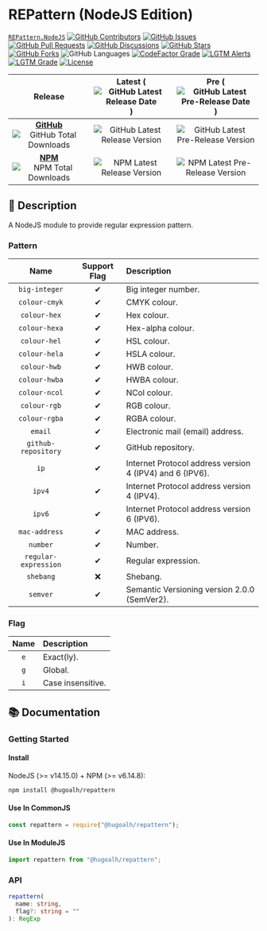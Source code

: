 # REPattern (NodeJS Edition)

[`REPattern.NodeJS`](https://github.com/hugoalh-studio/repattern-nodejs)
[![GitHub Contributors](https://img.shields.io/github/contributors/hugoalh-studio/repattern-nodejs?label=Contributors&logo=github&logoColor=ffffff&style=flat-square)](https://github.com/hugoalh-studio/repattern-nodejs/graphs/contributors)
[![GitHub Issues](https://img.shields.io/github/issues-raw/hugoalh-studio/repattern-nodejs?label=Issues&logo=github&logoColor=ffffff&style=flat-square)](https://github.com/hugoalh-studio/repattern-nodejs/issues)
[![GitHub Pull Requests](https://img.shields.io/github/issues-pr-raw/hugoalh-studio/repattern-nodejs?label=Pull%20Requests&logo=github&logoColor=ffffff&style=flat-square)](https://github.com/hugoalh-studio/repattern-nodejs/pulls)
[![GitHub Discussions](https://img.shields.io/github/discussions/hugoalh-studio/repattern-nodejs?label=Discussions&logo=github&logoColor=ffffff&style=flat-square)](https://github.com/hugoalh-studio/repattern-nodejs/discussions)
[![GitHub Stars](https://img.shields.io/github/stars/hugoalh-studio/repattern-nodejs?label=Stars&logo=github&logoColor=ffffff&style=flat-square)](https://github.com/hugoalh-studio/repattern-nodejs/stargazers)
[![GitHub Forks](https://img.shields.io/github/forks/hugoalh-studio/repattern-nodejs?label=Forks&logo=github&logoColor=ffffff&style=flat-square)](https://github.com/hugoalh-studio/repattern-nodejs/network/members)
![GitHub Languages](https://img.shields.io/github/languages/count/hugoalh-studio/repattern-nodejs?label=Languages&logo=github&logoColor=ffffff&style=flat-square)
[![CodeFactor Grade](https://img.shields.io/codefactor/grade/github/hugoalh-studio/repattern-nodejs?label=Grade&logo=codefactor&logoColor=ffffff&style=flat-square)](https://www.codefactor.io/repository/github/hugoalh-studio/repattern-nodejs)
[![LGTM Alerts](https://img.shields.io/lgtm/alerts/g/hugoalh-studio/repattern-nodejs?label=Alerts&logo=lgtm&logoColor=ffffff&style=flat-square)
![LGTM Grade](https://img.shields.io/lgtm/grade/javascript/g/hugoalh-studio/repattern-nodejs?label=Grade&logo=lgtm&logoColor=ffffff&style=flat-square)](https://lgtm.com/projects/g/hugoalh-studio/repattern-nodejs)
[![License](https://img.shields.io/static/v1?label=License&message=MIT&color=brightgreen&style=flat-square)](./LICENSE.md)

| **Release** | **Latest** (![GitHub Latest Release Date](https://img.shields.io/github/release-date/hugoalh-studio/repattern-nodejs?label=%20&style=flat-square)) | **Pre** (![GitHub Latest Pre-Release Date](https://img.shields.io/github/release-date-pre/hugoalh-studio/repattern-nodejs?label=%20&style=flat-square)) |
|:-:|:-:|:-:|
| [**GitHub**](https://github.com/hugoalh-studio/repattern-nodejs/releases) ![GitHub Total Downloads](https://img.shields.io/github/downloads/hugoalh-studio/repattern-nodejs/total?label=%20&style=flat-square) | ![GitHub Latest Release Version](https://img.shields.io/github/release/hugoalh-studio/repattern-nodejs?sort=semver&label=%20&style=flat-square) | ![GitHub Latest Pre-Release Version](https://img.shields.io/github/release/hugoalh-studio/repattern-nodejs?include_prereleases&sort=semver&label=%20&style=flat-square) |
| [**NPM**](https://www.npmjs.com/package/@hugoalh/repattern) ![NPM Total Downloads](https://img.shields.io/npm/dt/@hugoalh/repattern?label=%20&style=flat-square) | ![NPM Latest Release Version](https://img.shields.io/npm/v/@hugoalh/repattern/latest?label=%20&style=flat-square) | ![NPM Latest Pre-Release Version](https://img.shields.io/npm/v/@hugoalh/repattern/pre?label=%20&style=flat-square) |

## 📝 Description

A NodeJS module to provide regular expression pattern.

### Pattern

| **Name** | **Support Flag** | **Description** |
|:-:|:-:|:--|
| `big-integer` | ✔ | Big integer number. |
| `colour-cmyk` | ✔ | CMYK colour. |
| `colour-hex` | ✔ | Hex colour. |
| `colour-hexa` | ✔ | Hex-alpha colour. |
| `colour-hel` | ✔ | HSL colour. |
| `colour-hela` | ✔ | HSLA colour. |
| `colour-hwb` | ✔ | HWB colour. |
| `colour-hwba` | ✔ | HWBA colour. |
| `colour-ncol` | ✔ | NCol colour. |
| `colour-rgb` | ✔ | RGB colour. |
| `colour-rgba` | ✔ | RGBA colour. |
| `email` | ✔ | Electronic mail (email) address. |
| `github-repository` | ✔ | GitHub repository. |
| `ip` | ✔ | Internet Protocol address version 4 (IPV4) and 6 (IPV6). |
| `ipv4` | ✔ | Internet Protocol address version 4 (IPV4). |
| `ipv6` | ✔ | Internet Protocol address version 6 (IPV6). |
| `mac-address` | ✔ | MAC address. |
| `number` | ✔ | Number. |
| `regular-expression` | ✔ | Regular expression. |
| `shebang` | ❌ | Shebang. |
| `semver` | ✔ | Semantic Versioning version 2.0.0 (SemVer2). |

### Flag

| **Name** | **Description** |
|:-:|:--|
| `e` | Exact(ly). |
| `g` | Global. |
| `i` | Case insensitive. |

## 📚 Documentation

### Getting Started

#### Install

NodeJS (>= v14.15.0) + NPM (>= v6.14.8):

```sh
npm install @hugoalh/repattern
```

#### Use In CommonJS

```js
const repattern = require("@hugoalh/repattern");
```

#### Use In ModuleJS

```js
import repattern from "@hugoalh/repattern";
```

### API

```ts
repattern(
  name: string,
  flag?: string = ""
): RegExp
```
